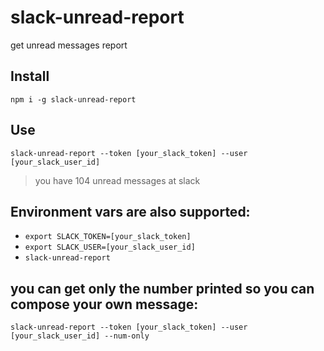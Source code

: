 # slack-unread-report
get unread messages report

## Install

`npm i -g slack-unread-report`

## Use

`slack-unread-report --token [your_slack_token] --user [your_slack_user_id]`

> you have 104 unread messages at slack

## Environment vars are also supported:

- `export SLACK_TOKEN=[your_slack_token]`
- `export SLACK_USER=[your_slack_user_id]`
- `slack-unread-report`

## you can get only the number printed so you can compose your own message:

`slack-unread-report --token [your_slack_token] --user [your_slack_user_id] --num-only`

